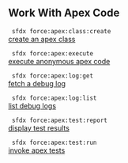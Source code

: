 ## Work With Apex Code



``` sfdx force:apex:class:create```   
 [create an apex class](./workwithapexcode)

``` sfdx force:apex:execute```   
 [execute anonymous apex code](./workwithapexcode)

``` sfdx force:apex:log:get```   
 [fetch a debug log](./workwithapexcode)

``` sfdx force:apex:log:list```   
 [list debug logs](./workwithapexcode)

``` sfdx force:apex:test:report```   
 [display test results](./workwithapexcode)

``` sfdx force:apex:test:run```   
 [invoke apex tests](./workwithapexcode)

